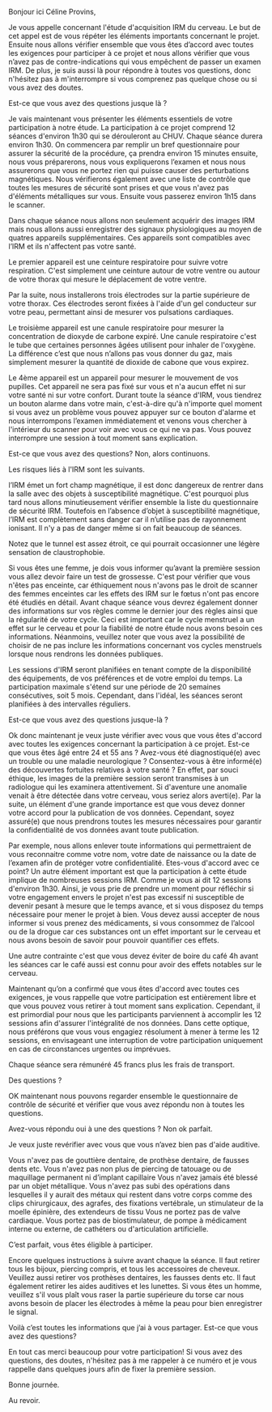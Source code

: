 Bonjour ici Céline Provins,

Je vous appelle concernant l'étude d'acquisition IRM du cerveau.
Le but de cet appel est de vous répéter les éléments importants concernant le projet.
Ensuite nous allons vérifier ensemble que vous êtes d’accord avec toutes les exigences pour participer à ce projet et nous allons vérifier que vous n’avez pas de contre-indications qui vous empêchent de passer un examen IRM.
De plus, je suis aussi là pour répondre à toutes vos questions, donc n'hésitez pas à m'interrompre si vous comprenez pas quelque chose ou si vous avez des doutes.

Est-ce que vous avez des questions jusque là ?

Je vais maintenant vous présenter les éléments essentiels de votre participation à notre étude.
La participation à ce projet comprend 12 séances d'environ 1h30 qui se dérouleront au CHUV.
Chaque séance durera environ 1h30.
On commencera par remplir un bref questionnaire pour assurer la sécurité de la procédure, ça prendra environ 15 minutes ensuite, nous vous préparerons, nous vous expliquerons l’examen et nous nous assurerons que vous ne portez rien qui puisse causer des perturbations magnétiques.
Nous vérifierons également avec une liste de contrôle que toutes les mesures de sécurité sont prises et que vous n'avez pas d'éléments métalliques sur vous.
Ensuite vous passerez environ 1h15 dans le scanner.

Dans chaque séance nous allons non seulement acquérir des images IRM mais nous allons aussi enregistrer des signaux physiologiques au moyen de quatres appareils supplémentaires.
Ces appareils sont compatibles avec l’IRM et ils n'affectent pas votre santé.

Le premier appareil est une ceinture respiratoire pour suivre votre respiration.
C'est simplement une ceinture autour de votre ventre ou autour de votre thorax qui mesure le déplacement de votre ventre.

Par la suite, nous installerons trois électrodes sur la partie supérieure de votre thorax. 
Ces électrodes seront fixées à l'aide d'un gel conducteur sur votre peau, permettant ainsi de mesurer vos pulsations cardiaques.

Le troisième appareil est une canule respiratoire pour mesurer la concentration de dioxyde de carbone expiré.
Une canule respiratoire c'est le tube que certaines personnes âgées utilisent pour inhaler de l'oxygène.
La différence c’est que nous n’allons pas vous donner du gaz, mais simplement mesurer la quantité de dioxide de cabone que vous expirez.

Le 4ème appareil est un appareil pour mesurer le mouvement de vos pupilles.
Cet appareil ne sera pas fixé sur vous et n'a aucun effet ni sur votre santé ni sur votre confort.
Durant toute la séance d'IRM, vous tiendrez un bouton alarme dans votre main, c'est-à-dire qu'à n'importe quel moment si vous avez un problème vous pouvez appuyer sur ce bouton d'alarme et nous interrompons l’examen immédiatement et venons vous chercher à l'intérieur du scanner pour voir avec vous ce qui ne va pas.
Vous pouvez interrompre une session à tout moment sans explication.

Est-ce que vous avez des questions? Non, alors continuons.

Les risques liés à l'IRM sont les suivants.

l’IRM émet un fort champ magnétique, il est donc dangereux de rentrer dans la salle avec des objets à susceptibilité magnétique.
C'est pourquoi plus tard nous allons minutieusement vérifier ensemble la liste du questionnaire de sécurité IRM.
Toutefois en l’absence d’objet à susceptibilité magnétique, l’IRM est complètement sans danger car il n’utilise pas de rayonnement ionisant.
 Il n'y a pas de danger même si on fait beaucoup de séances.

Notez que le tunnel est assez étroit, ce qui pourrait occasionner une légère sensation de claustrophobie.

Si vous êtes une femme, je dois vous informer qu’avant la première session vous allez devoir faire un test de grossesse.
C'est pour vérifier que vous n'êtes pas enceinte, car éthiquement nous n'avons pas le droit de scanner des femmes enceintes car les effets des IRM sur le fœtus n'ont pas encore été étudiés en détail.
Avant chaque séance vous devrez également donner des informations sur vos règles comme le dernier jour des règles ainsi que la régularité de votre cycle. Ceci est important car le cycle menstruel a un effet sur le cerveau et pour la fiabilité de notre étude nous avons besoin ces informations.
Néanmoins, veuillez noter que vous avez la possibilité de choisir de ne pas inclure les informations concernant vos cycles menstruels lorsque nous rendrons les données publiques.

Les sessions d'IRM seront planifiées en tenant compte de la disponibilité des équipements, de vos préférences et de votre emploi du temps.
La participation maximale s'étend sur une période de 20 semaines consécutives, soit 5 mois. 
Cependant, dans l'idéal, les séances seront planifiées à des intervalles réguliers.

Est-ce que vous avez des questions jusque-là ?

Ok donc maintenant je veux juste vérifier avec vous que vous êtes d'accord avec toutes les exigences concernant la participation à ce projet.
Est-ce que vous êtes âgé entre 24 et 55 ans ?
Avez-vous été diagnostiqué(e) avec un trouble ou une maladie neurologique ?
Consentez-vous à être informé(e) des découvertes fortuites relatives à votre santé ? En effet, par souci éthique, les images de la première session seront transmises à un radiologue qui les examinera attentivement. Si d'aventure une anomalie venait à être détectée dans votre cerveau, vous seriez alors averti(e).
Par la suite, un élément d'une grande importance est que vous devez donner votre accord pour la publication de vos données.
Cependant, soyez assuré(e) que nous prendrons toutes les mesures nécessaires pour garantir la confidentialité de vos données avant toute publication.

Par exemple, nous allons enlever toute informations qui permettraient de vous reconnaitre comme votre nom, votre date de naissance ou la date de l’examen afin de protéger votre confidentialité.
Etes-vous d'accord avec ce point?
Un autre élément important est que la participation à cette étude implique de nombreuses sessions IRM.
Comme je vous ai dit 12 sessions d'environ 1h30.
Ainsi, je vous prie de prendre un moment pour réfléchir si votre engagement envers le projet n'est pas excessif ni susceptible de devenir pesant à mesure que le temps avance, et si vous disposez du temps nécessaire pour mener le projet à bien.
Vous devez aussi accepter de nous informer si vous prenez des médicaments, si vous consommez de l’alcool ou de la drogue car ces substances ont un effet important sur le cerveau et nous avons besoin de savoir pour pouvoir quantifier ces effets.

Une autre contrainte c'est que vous devez éviter de boire du café 4h avant les séances car le café aussi est connu pour avoir des effets notables sur le cerveau.

Maintenant qu’on a confirmé que vous êtes d'accord avec toutes ces exigences, je vous rappelle que votre participation est entièrement libre et que vous pouvez vous retirer à tout moment sans explication.
Cependant, il est primordial pour nous que les participants parviennent à accomplir les 12 sessions afin d'assurer l'intégralité de nos données. Dans cette optique, nous préférons que vous vous engagiez résolument à mener à terme les 12 sessions, en envisageant une interruption de votre participation uniquement en cas de circonstances urgentes ou imprévues.

Chaque séance sera rémunéré 45 francs plus les frais de transport.

Des questions ?

OK maintenant nous pouvons regarder ensemble le questionnaire de contrôle de sécurité et vérifier que vous avez répondu non à toutes les questions.

Avez-vous répondu oui à une des questions ? Non ok parfait.

Je veux juste revérifier avec vous que vous n’avez bien pas d'aide auditive.

Vous n'avez pas de gouttière dentaire, de prothèse dentaire, de fausses dents etc.
Vous n'avez pas non plus de piercing de tatouage ou de maquillage permanent ni d’implant capillaire
Vous n'avez jamais été blessé par un objet métallique.
Vous n'avez pas subi des opérations dans lesquelles il y aurait des métaux qui restent dans votre corps comme des clips chirurgicaux, des agrafes, des fixations vertébrale, un stimulateur de la moelle épinière, des extendeurs de tissu
Vous ne portez pas de valve cardiaque.
Vous portez pas de biostimulateur, de pompe à médicament interne ou externe, de cathéters ou d'articulation artificielle.

C’est parfait, vous êtes éligible à participer.

Encore quelques instructions à suivre avant chaque la séance.
Il faut retirer tous les bijoux, piercing compris, et tous les accessoires de cheveux.
Veuillez aussi retirer vos prothèses dentaires, les fausses dents etc.
Il faut également retirer les aides auditives et les lunettes.
Si vous êtes un homme, veuillez s'il vous plaît vous raser la partie supérieure du torse car nous avons besoin de placer les électrodes à même la peau pour bien enregistrer le signal.

Voilà c’est toutes les informations que j’ai à vous partager.
Est-ce que vous avez des questions?

En tout cas merci beaucoup pour votre participation!
Si vous avez des questions, des doutes, n'hésitez pas à me rappeler à ce numéro et je vous rappelle dans quelques jours afin de fixer la première session.

Bonne journée.

Au revoir.
